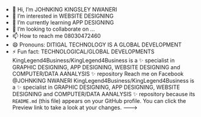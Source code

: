 - 👋 Hi, I’m JOHNKING KINGSLEY NWANERI
- 👀 I’m interested in WEBSITE DESIGNING
- 🌱 I’m currently learning APP DESIGNING
- 💞️ I’m looking to collaborate on ...
- 📫 How to reach me 08030472460
- 😄 Pronouns: DITIGAL TECHNOLOGY IS A GLOBAL DEVELOPMENT
- ⚡ Fun fact: TECHNOLOGICAL/GLOBAL DEVELOPMENTS
KingLegend4Business/KingLegend4Business is a ✨ specialist in GRAPHIC DESIGNING, APP DESIGNING, WEBSITE DESIGNING and COMPUTER/DATA AANALYSIS ✨ repository
Reach me on Facebook @JOHNKING NWANERI
KingLegend4Business/KingLegend4Business is a ✨ specialist in GRAPHIC DESIGNING, APP DESIGNING, WEBSITE DESIGNING and COMPUTER/DATA AANALYSIS ✨ repository because its `README.md` (this file) appears on your GitHub profile.
You can click the Preview link to take a look at your changes.
--->

